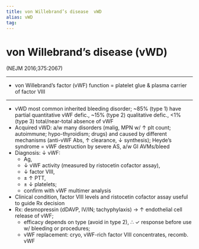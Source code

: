 ```yaml
---
title: von Willebrand’s disease  vWD
alias: vWD
tag:
---
```


# von Willebrand’s disease (vWD)

(NEJM 2016;375:2067)

---

- von Willebrand’s factor (vWF) function = platelet glue & plasma carrier of factor VIII

---

- vWD most common inherited bleeding disorder; ~85% (type 1) have partial quantitative vWF defic., ~15% (type 2) qualitative defic., <1% (type 3) total/near-total absence of vWF
- Acquired vWD: a/w many disorders (malig, MPN w/ ↑ plt count; autoimmune; hypo-thyroidism; drugs) and caused by different mechanisms (anti-vWF Abs, ↑ clearance, ↓ synthesis); Heyde’s syndrome = vWF destruction by severe AS, a/w GI AVMs/bleed
- Diagnosis: ↓ vWF:
  - Ag,
  - ↓ vWF activity (measured by ristocetin cofactor assay),
  - ↓ factor VIII,
  - ± ↑ PTT,
  - ± ↓ platelets;
  - confirm with vWF multimer analysis
- Clinical condition, factor VIII levels and ristocetin cofactor assay useful to guide Rx decision
- Rx: desmopressin (dDAVP, IV/IN; tachyphylaxis) → ↑ endothelial cell release of vWF;
  - efficacy depends on type (avoid in type 2), ∴ ✓ response before use w/ bleeding or procedures;
  - vWF replacement: cryo, vWF-rich factor VIII concentrates, recomb. vWF
